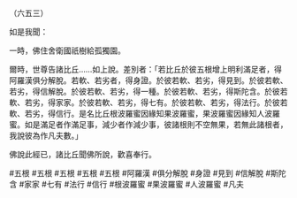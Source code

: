 （六五三）

如是我聞：

一時，佛住舍衛國祇樹給孤獨園。

爾時，世尊告諸比丘……如上說。差別者：「若比丘於彼五根增上明利滿足者，得阿羅漢俱分解脫。若軟、若劣者，得身證。於彼若軟、若劣，得見到。於彼若軟、若劣，得信解脫。於彼若軟、若劣，得一種。於彼若軟、若劣，得斯陀含。於彼若軟、若劣，得家家。於彼若軟、若劣，得七有。於彼若軟、若劣，得法行。於彼若軟、若劣，得信行。是名比丘根波羅蜜因緣知果波羅蜜，果波羅蜜因緣知人波羅蜜。如是滿足者作滿足事，減少者作減少事，彼諸根則不空無果，若無此諸根者，我說彼為作凡夫數。」

佛說此經已，諸比丘聞佛所說，歡喜奉行。



#五根
#五根
#五根
#五根
#五根
#阿羅漢
#俱分解脫
#身證
#見到
#信解脫
#斯陀含
#家家
#七有
#法行
#信行
#根波羅蜜
#果波羅蜜
#人波羅蜜
#凡夫
